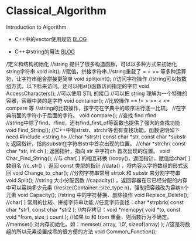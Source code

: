 # Classical_Algorithm
Introduction to Algorithm

- C++中的vector使用规范 [BLOG](https://wenku.baidu.com/view/4bb4ea03a45177232e60a20f.html)

- C++中string的用法 [BLOG](https://jingyan.baidu.com/article/20b68a8854f919796dec6265.html)

/定义和结构初始化
//string 提供了很多构造函数，可以以多种方式来初始化string字符串
void init();
//赋值，拼接字符串
//string重载了 =  +   +=  等多种运算符，让字符串组合拼接更简单
void splitjoint();
//访问字符操作
//string可以按数组方式，以下标来访问。还可以用at()函数访问指定的字符
void AccessCharacters();
//可以使用 STL 的接口
//可以把 string 理解为一个特殊的容器，容器中装的是字符
void container();
//比较操作 ==  !=  >  >=  <  <=  compare 等
//string的比较操作，按字符在字典中的顺序进行逐一比较。
//在字典前面的字符小于后面的字符。
void compare();
//查找 find  rfind   
//string中除了find、rfind，还有find_first_of等函数也提供了强大的查找功能
void Find_String();
//C++中有strstr、strchr等也有查找功能。函数说明如下 need #include <string.h>
//char *strstr( const char *str, const char *substr );  返回指针，指向substr在字符串str中首次出现的位置。 
//char *strchr( const char *str, int ch );  返回指针，指向 str 中字符ch 首次出现的位置。 
void Char_Find_String();
//与 char[ ] 的相互转换
//copy()，返回指针，赋值给char[ ]数组名
//c_str() ，返回 const 类型的指针
//data() ，将内容以字符数组的形式返回
void Change_to_char();
//分割字符串常用 strtok 和 substr 来分割字符串
void Split();
//string 大小分配函数
//capacity() ，返回容器在它已经分配的内存中可以容纳多少元素
//resize(Container::size_type n)，强制把容器改为容纳n个元素
void Capacity();
//string 中的字符替换、删除操作
void Replace_Delete();
//char[ ] 常用的比较、拼接字符串功能
//任意字符查找：char *strpbrk( const char *str1, const char *str2 );
//内存拷贝：void *memcpy( void *to, const void *from, size_t count );
//如果 to 和 from 重叠，则函数行为不确定。
//memset() 对内存初始化。如：memset( array, '\0', sizeof(array) );
//这是将数组的所以元素设置成零的很方便的方法 
void Common_Function();

